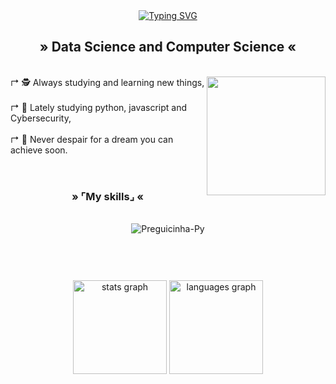 <div align="center">
  <a href="https://git.io/typing-svg">
    <img src="https://readme-typing-svg.demolab.com?font=Playwrite+Deutschland+Grundschrift&pause=1000&color=BB0000&background=B91EFF00&center=true&vCenter=true&width=435&lines=%E2%9C%A6+Welcome+To+My+Profile!+%E2%9C%A6;%C2%BB+Hi+Guys!+%C2%AB" alt="Typing SVG" /></a>
</div>

<h2 align=center>» Data Science and Computer Science «</h2><br>

<img align="right" alt="" height="190px" src="./src">

<div align="left">
↱ 🕵️ Always studying and learning new things,<br><br>
↱ 📍 Lately studying python, javascript and Cybersecurity,<br><br>
↱ 🎈 Never despair for a dream you can achieve soon.<br>
</div><br>

#

<h3 align=center>» ⌜My skills⌟ «</h3>
<div style="text-align: center;" align="center"><br>
<img align="center" alt="Preguicinha-Py" src="https://skillicons.dev/icons?i=js,py,linux,kali,git,sql,django">
</div><br><br>

#

<div style="text-align: center;" align="center">
  <img src="https://github-readme-stats.vercel.app/api?username=LucasOMestredosmagos&hide_title=false&hide_rank=false&show_icons=true&include_all_commits=true&count_private=true&disable_animations=false&theme=dracula&locale=en&hide_border=false&order=1" height="150" alt="stats graph"/>
  <img src="https://github-readme-stats.vercel.app/api/top-langs?username=LucasOMestredosmagos&locale=en&hide_title=false&layout=compact&card_width=320&langs_count=5&theme=dracula&hide_border=false&order=2" height="150" alt="languages graph"/>
</div>

#
  
